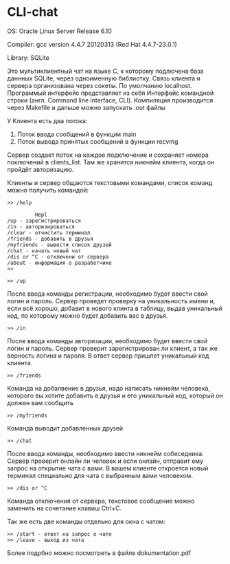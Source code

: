 # CLI-chat

OS: Oracle Linux Server Release 6.10

Сompiler: gcc version 4.4.7 20120313 (Red Hat 4.4.7-23.0.1) 

Library: SQLite

Это мультиклиентный чат на языке С, к которому подлючена база даннных SQLite, через одноименную библиотку. 
Связь клиента и сервера организована через сокеты. По умолчанию localhost.
Программый интерфейс представляет из себя Интерфейс командной строки (англ. Command line interface, CLI). 
Компиляция производится через Makefile и дальше можно запускать .out файлы

У Клиента есть два потока:

1. Поток ввода сообщений в функции main
2. Поток вывода принятых сообщений в функции recvmg

Сервер создает поток на каждое подключение и сохраняет номера поключений в clients_list. Там же хранится никнейм клиента, когда он пройдёт авторизацию. 

Клиенты и сервер общаются текстовыми командами, список команд можно получить командой:
 ```
 >> /help
 ```
 ```
          Hepl
/up - зарегистрироваться
/in - авторизироваться
/clear - отчистить терминал
/friends - добавить в друзья
/myfriends - вывести список друзей
/chat - начать новый чат
/dis or ^C - отключени от сервера
/about - информация о разработчике
>>
```
```
>> /up
```
После ввода команды регистрации, необходимо будет ввести свой логин и пароль. Сервер проведет проверку на уникальность имени и, если всё хорошо, добавит в нового клинта в таблицу, выдав уникальный код, по которому можно будет добавить вас в друзья.
```
>> /in
```
После ввода команды авторизации, необходимо будет ввести свой логин и пароль. Сервер проверит зарегистрирован ли клиент, а так же верность логина и пароля. В ответ сервер пришлет уникальный код клиента.
```
>> /friends 
```
Команда на добалвение в друзья, надо написать никнейм человека, которого вы хотите добавить в друзья и его уникальный код, который он должен вам сообщить
```
>> /myfriends
```
Команда выводит добавленных друзей
```
>> /chat
```
После ввода команды, необходимо ввести никнейм собеседника. Сервер проверит онлайн ли человек и если онлайн, отправит ему запрос на открытие чата с вами. В вашем клиенте откроется новый терминал специально для чата с выбранным вами человеком.
```
>> /dis or ^C
```
Команда отключения от серверa, текстовое сообщение можно заменить на сочетание клавиш  Ctrl+C.

Так же есть две команды отдельно для окна с чатом:
```
>> /start - ответ на запрос о чате 
>> /leave - выход из чата
```
Более подрбно можно посмотреть в файле dokumentation.pdf

